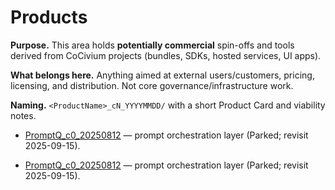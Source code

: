 <!-- status: stub; target: 150+ words -->
<!-- status: stub; target: 150+ words -->
<!-- status: stub; target: 150+ words -->
<!-- status: stub; target: 150+ words -->
<!-- status: stub; target: 150+ words -->
<!-- status: stub; target: 150+ words -->
# Products

**Purpose.** This area holds **potentially commercial** spin-offs and tools derived from CoCivium projects (bundles, SDKs, hosted services, UI apps).

**What belongs here.** Anything aimed at external users/customers, pricing, licensing, and distribution.  Not core governance/infrastructure work.

**Naming.** `<ProductName>_cN_YYYYMMDD/` with a short Product Card and viability notes.

- [PromptQ_c0_20250812](PromptQ_c0_20250812/) — prompt orchestration layer (Parked; revisit 2025-09-15).

- [PromptQ_c0_20250812](PromptQ_c0_20250812/) — prompt orchestration layer (Parked; revisit 2025-09-15).







